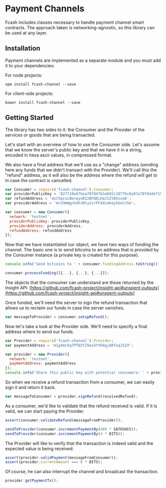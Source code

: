 # Payment Channels
Fcash includes classes necessary to handle payment channel smart contracts. The approach taken is networking-agnostic, so this library can be used at any layer.

## Installation
Payment channels are implemented as a separate module and you must add it to your dependencies:

For node projects:

```
npm install fcash-channel --save
```

For client-side projects:

```
bower install fcash-channel --save
```

## Getting Started
The library has two sides to it: the Consumer and the Provider of the services or goods that are being transacted.

Let's start with an overview of how to use the Consumer side. Let's assume that we know the server's public key and that we have it in a string, encoded in hexa ascii values, in compressed format.

We also have a final address that we'll use as a "change" address (sending here any funds that we didn't transact with the Provider). We'll call this the "refund" address, as it will also be the address where the refund will get to in case the contract is cancelled.

```javascript
var Consumer = require('fcash-channel').Consumer;
var providerPublicKey = '027f10e67bea70f847b3ab92c18776c6a97a78f84def158afc31fd98513d42912e';
var refundAddress = 'mzCXqcsLBerwyoRZzBFQELHaJ1ZtBSxxe6';
var providerAddress = 'mrCHmWgn54hJNty2srFF4XLmkey5GnCv5m';

var consumer = new Consumer({
  network: 'testnet',
  providerPublicKey: providerPublicKey,
  providerAddress: providerAddress,
  refundAddress: refundAddress
});
```

Now that we have instantiated our object, we have two ways of funding the channel. The basic one is to send bitcoins to an address that is provided by the Consumer instance (a private key is created for this purpose).

```javascript
console.info('Send bitcoins to ' + consumer.fundingAddress.toString() ' to fund the channel');

consumer.processFunding([{...}, {...}, {...}]);
```

The objects that the consumer can understand are those returned by the Insight API: [https://github.com/fcash-project/insight-api#unspent-outputs](https://github.com/fcash-project/insight-api#unspent-outputs)

Once funded, we'll need the server to sign the refund transaction that allows us to reclaim our funds in case the server vanishes.

```javascript
var messageToProvider = consumer.setupRefund();
```

Now let's take a look at the Provider side. We'll need to specify a final address where to send our funds.

```javascript
var Provider = require('fcash-channel').Provider;
var paymentAddress = 'mig4mc6q7PTQ2YZ9ax5YtR4gjARfoqJSZd';

var provider = new Provider({
  network: 'testnet',
  paymentAddress: paymentAddress
});
console.info('Share this public key with potential consumers: ' + provider.getPublicKey());
```

So when we receive a refund transaction from a consumer, we can easily sign it and return it back.

```javascript
var messageToConsumer = provider.signRefund(receivedRefund);
```

As a consumer, we'd like to validate that the refund received is valid. If it is valid, we can start paying the Provider.

```javascript
assert(consumer.validateRefund(messageFromProvider));

sendToProvider(consumer.incrementPaymentBy(400 * SATOSHIS));
sendToProvider(consumer.incrementPaymentBy(4 * BITS));
```

The Provider will like to verify that the transaction is indeed valid and the expected value is being received:

```javascript
assert(provider.validPayment(messageFromConsumer));
assert(provider.currentAmount === 8 * BITS);
```

Of course, he can also interrupt the channel and broadcast the transaction.

```javascript
provider.getPaymentTx();
```

